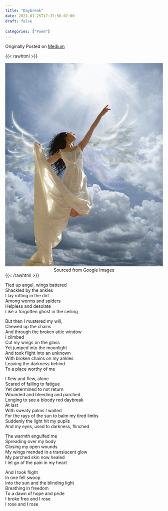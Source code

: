 ```yaml
---
title: "Daybreak"
date: 2021-01-25T17:37:56-07:00
draft: false

categories: ["Poem"]
---
```


Originally Posted on [Medium](https://medium.com/%E0%B4%95%E0%B5%81%E0%B4%B1%E0%B4%BF%E0%B4%AA%E0%B5%8D%E0%B4%AA%E0%B5%81%E0%B4%95%E0%B5%BE/daybreak-12a73e73651d?source=---------1-----------------------)

{{< rawhtml >}}
<div style="height: 100%; width: 100%; float: center; text-align: center;">
    <img src="./angel.gif" />
    <br />
    Sourced from Google Images
</div>
{{< /rawhtml >}}

Tied up angel, wings battered  
Shackled by the ankles  
I lay rotting in the dirt  
Among worms and spiders  
Helpless and desolate  
Like a forgotten ghost in the ceiling

But then I mustered my will,  
Chewed up the chains  
And through the broken attic window  
I climbed  
Cut my wings on the glass  
Yet jumped into the moonlight  
And took flight into an unknown  
With broken chains on my ankles  
Leaving the darkness behind  
To a place worthy of me

I flew and flew, alone  
Scared of falling to fatigue  
Yet determined to not return  
Wounded and bleeding and parched  
Longing to see a bloody red daybreak  
At last  
With sweaty palms I waited  
For the rays of the sun to balm my tired limbs  
Suddenly the light hit my pupils  
And my eyes, used to darkness, flinched

The warmth engulfed me  
Spreading over my body  
Closing my open wounds  
My wings mended in a translucent glow  
My parched skin now healed  
I let go of the pain in my heart

And I took flight  
In one fell swoop  
Into the sun and the blinding light  
Breathing in freedom  
To a dawn of hope and pride  
I broke free and I rose  
I rose and I rose
